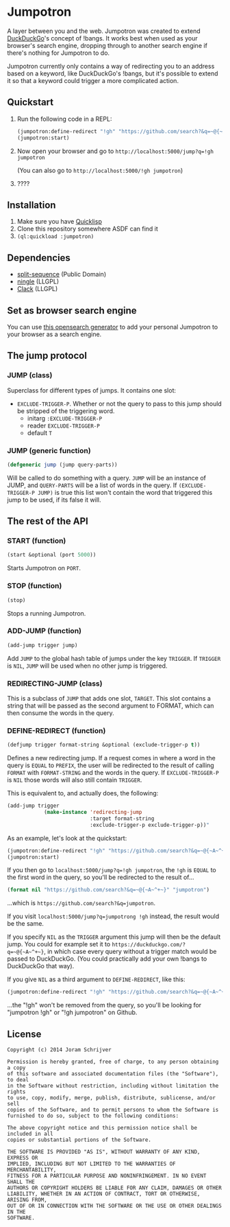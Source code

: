 Jumpotron
=========

A layer between you and the web. Jumpotron was created to extend [DuckDuckGo](https://duckduckgo.com/)'s concept of !bangs. It works best when used as your browser's search engine, dropping through to another search engine if there's nothing for Jumpotron to do.

Jumpotron currently only contains a way of redirecting you to an address based on a keyword, like DuckDuckGo's !bangs, but it's possible to extend it so that a keyword could trigger a more complicated action.

Quickstart
----------

1. Run the following code in a REPL:

    ```lisp
    (jumpotron:define-redirect "!gh" "https://github.com/search?&q=~@{~A~^+~}")
    (jumpotron:start)
    ```

2. Now open your browser and go to `http://localhost:5000/jump?q=!gh jumpotron`

   (You can also go to `http://localhost:5000/!gh jumpotron`)
3. ????

Installation
------------

1. Make sure you have [Quicklisp](http://www.quicklisp.org/)
2. Clone this repository somewhere ASDF can find it
3. `(ql:quickload :jumpotron)`

Dependencies
------------

- [split-sequence](http://www.cliki.net/split-sequence) (Public Domain)
- [ningle](https://github.com/fukamachi/ningle) (LLGPL)
- [Clack](https://github.com/fukamachi/clack) (LLGPL)

Set as browser search engine
----------------------------

You can use [this opensearch generator](http://customsearchprovider.appspot.com/) to add your personal Jumpotron to your browser as a search engine.

The jump protocol
-----------------

### JUMP (class)

Superclass for different types of jumps. It contains one slot:

- `EXCLUDE-TRIGGER-P`. Whether or not the query to pass to this jump should be stripped of the triggering word.
  - initarg `:EXCLUDE-TRIGGER-P`
  - reader `EXCLUDE-TRIGGER-P`
  - default `T`

### JUMP (generic function)

```lisp
(defgeneric jump (jump query-parts))
```

Will be called to do something with a query. `JUMP` will be an instance of JUMP, and `QUERY-PARTS` will be a list of words in the query. If `(EXCLUDE-TRIGGER-P JUMP)` is true this list won't contain the word that triggered this jump to be used, if its false it will.


The rest of the API
-------------------

### START (function)

```lisp
(start &optional (port 5000))
```

Starts Jumpotron on `PORT`.

### STOP (function)

```lisp
(stop)
```

Stops a running Jumpotron.

### ADD-JUMP (function)

```lisp
(add-jump trigger jump)
```

Add `JUMP` to the global hash table of jumps under the key `TRIGGER`. If `TRIGGER` is `NIL`, `JUMP` will be used when no other jump is triggered.

### REDIRECTING-JUMP (class)

This is a subclass of `JUMP` that adds one slot, `TARGET`. This slot contains a string that will be passed as the second argument to FORMAT, which can then consume the words in the query.

### DEFINE-REDIRECT (function)

```lisp
(defjump trigger format-string &optional (exclude-trigger-p t))
```

Defines a new redirecting jump. If a request comes in where a word in the query is `EQUAL` to `PREFIX`, the user will be redirected to the result of calling `FORMAT` with `FORMAT-STRING` and the words in the query. If `EXCLUDE-TRIGGER-P` is `NIL` those words will also still contain `TRIGGER`.

This is equivalent to, and actually does, the following:

```lisp
(add-jump trigger
            (make-instance 'redirecting-jump
                           :target format-string
                           :exclude-trigger-p exclude-trigger-p))"
```

As an example, let's look at the quickstart:

```lisp
(jumpotron:define-redirect "!gh" "https://github.com/search?&q=~@{~A~^+~}")
(jumpotron:start)
```

If you then go to `localhost:5000/jump?q=!gh jumpotron`, the `!gh` is `EQUAL` to the first word in the query, so you'll be redirected to the result of...

```lisp
(format nil "https://github.com/search?&q=~@{~A~^+~}" "jumpotron")
```

...which is `https://github.com/search?&q=jumpotron`.

If you visit `localhost:5000/jump?q=jumpotrong !gh` instead, the result would be the same.

If you specify `NIL` as the `TRIGGER` argument this jump will then be the default jump. You could for example set it to `https://duckduckgo.com/?q=~@{~A~^+~}`, in which case every query without a trigger match would be passed to DuckDuckGo. (You could practically add your own !bangs to DuckDuckGo that way).

If you give `NIL` as a third argument to `DEFINE-REDIRECT`, like this:

```lisp
(jumpotron:define-redirect "!gh" "https://github.com/search?&q=~@{~A~^+~}" nil)
```

...the "!gh" won't be removed from the query, so you'll be looking for "jumpotron !gh" or "!gh jumpotron" on Github.


License
-------

    Copyright (c) 2014 Joram Schrijver

    Permission is hereby granted, free of charge, to any person obtaining a copy
    of this software and associated documentation files (the "Software"), to deal
    in the Software without restriction, including without limitation the rights
    to use, copy, modify, merge, publish, distribute, sublicense, and/or sell
    copies of the Software, and to permit persons to whom the Software is
    furnished to do so, subject to the following conditions:

    The above copyright notice and this permission notice shall be included in all
    copies or substantial portions of the Software.

    THE SOFTWARE IS PROVIDED "AS IS", WITHOUT WARRANTY OF ANY KIND, EXPRESS OR
    IMPLIED, INCLUDING BUT NOT LIMITED TO THE WARRANTIES OF MERCHANTABILITY,
    FITNESS FOR A PARTICULAR PURPOSE AND NONINFRINGEMENT. IN NO EVENT SHALL THE
    AUTHORS OR COPYRIGHT HOLDERS BE LIABLE FOR ANY CLAIM, DAMAGES OR OTHER
    LIABILITY, WHETHER IN AN ACTION OF CONTRACT, TORT OR OTHERWISE, ARISING FROM,
    OUT OF OR IN CONNECTION WITH THE SOFTWARE OR THE USE OR OTHER DEALINGS IN THE
    SOFTWARE.
